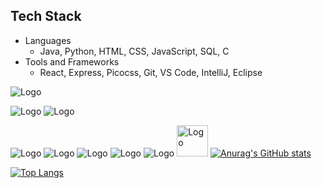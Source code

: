 Tech Stack
---
  - Languages
    - Java, Python, HTML, CSS, JavaScript, SQL, C
  - Tools and Frameworks
    - React, Express, Picocss, Git, VS Code, IntelliJ, Eclipse

![Logo](https://user-images.githubusercontent.com/25181517/117201156-9a724800-adec-11eb-9a9d-3cd0f67da4bc.png)

![Logo](https://user-images.githubusercontent.com/25181517/117201156-9a724800-adec-11eb-9a9d-3cd0f67da4bc.png)
![Logo](https://user-images.githubusercontent.com/25181517/117201156-9a724800-adec-11eb-9a9d-3cd0f67da4bc.png)

![Logo](https://user-images.githubusercontent.com/25181517/117201156-9a724800-adec-11eb-9a9d-3cd0f67da4bc.png)
![Logo](https://user-images.githubusercontent.com/25181517/117201156-9a724800-adec-11eb-9a9d-3cd0f67da4bc.png)
![Logo](https://user-images.githubusercontent.com/25181517/117201156-9a724800-adec-11eb-9a9d-3cd0f67da4bc.png)
![Logo](https://user-images.githubusercontent.com/25181517/117201156-9a724800-adec-11eb-9a9d-3cd0f67da4bc.png)
![Logo](https://user-images.githubusercontent.com/25181517/117201156-9a724800-adec-11eb-9a9d-3cd0f67da4bc.png)
<img src="https://user-images.githubusercontent.com/25181517/117201156-9a724800-adec-11eb-9a9d-3cd0f67da4bc.png" alt="Logo" width="50" />
[![Anurag's GitHub stats](https://github-readme-stats.vercel.app/api?username=dleonsilva7226)](https://github.com/dleonsilva7226/github-readme-stats)

[![Top Langs](https://github-readme-stats.vercel.app/api/top-langs/?username=dleonsilva7226)](https://github.com/dleonsilva7226/github-readme-stats)




<!---
dleonsilva7226/dleonsilva7226 is a ✨ special ✨ repository because its `README.md` (this file) appears on your GitHub profile.
You can click the Preview link to take a look at your changes.
--->
